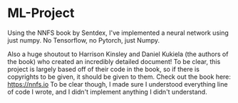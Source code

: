 # ML-Project
Using the NNFS book by Sentdex, I've implemented a neural network using just numpy. No Tensorflow, no Pytorch, just Numpy.


Also a huge shoutout to Harrison Kinsley and Daniel Kukiela (the authors of the book) who created an incredibly detailed document! To be clear, this project is largely based off of their code in the book, so if there is copyrights to be given, it should be given to them. Check out the book here: https://nnfs.io
To be clear though, I made sure I understood everything line of code I wrote, and I didn't implement anything I didn't understand.
